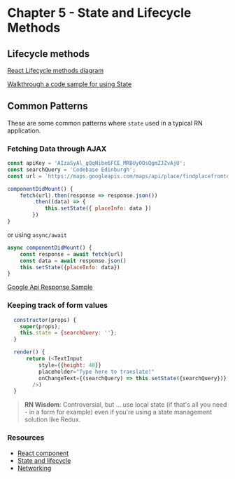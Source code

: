 # Chapter 5 - State and Lifecycle Methods

## Lifecycle methods

[React Lifecycle methods diagram](http://projects.wojtekmaj.pl/react-lifecycle-methods-diagram/)

[Walkthrough a code sample for using State](https://codepen.io/gaearon/pen/amqdNA?editors=0010)

## Common Patterns

These are some common patterns where `state` used in a typical RN application.

### Fetching Data through AJAX

```js
const apiKey = 'AIzaSyAl_gQqNibe6FCE_MRBUyOOsQgmZJZvAjU';
const searchQuery = 'Codebase Edinburgh';
const url = `https://maps.googleapis.com/maps/api/place/findplacefromtext/json?input=${searchQuery}&inputtype=textquery&fields=photos,formatted_address,name,rating,opening_hours,geometry&key=${apiKey}`

componentDidMount() {
    fetch(url).then(response => response.json())
        .then((data) => {
            this.setState({ placeInfo: data })
        })
}
```

or using `async/await`

```js
async componentDidMount() {
    const response = await fetch(url)
    const data = await response.json()
    this.setState({placeInfo: data})
}
```
[Google Api Response Sample](https://maps.googleapis.com/maps/api/place/findplacefromtext/json?input=Codebase%20Edinburgh&inputtype=textquery&fields=photos,formatted_address,name,rating,opening_hours,geometry&key=AIzaSyD5tpHMFE1lKy2XQym1KB30uSjW12qVWHY)

### Keeping track of form values

```js
  constructor(props) {
    super(props);
    this.state = {searchQuery: ''};
  }

  render() {
      return (<TextInput
          style={{height: 40}}
          placeholder="Type here to translate!"
          onChangeText={(searchQuery) => this.setState({searchQuery})}
        />)
  }
```

> **RN Wisdom**: Controversial, but ... use local state (if that's all you need - in a form for example) even if you're using a state management solution like Redux.

### Resources
- [React component](https://reactjs.org/docs/react-component.html)
- [State and lifecycle](https://reactjs.org/docs/state-and-lifecycle.html)
- [Networking](https://facebook.github.io/react-native/docs/network)
